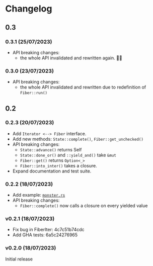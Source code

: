 # Changelog

## 0.3

### 0.3.1 (25/07/2023)

- API breaking changes:
  - the whole API invalidated and rewritten again. 🤷🙃

### 0.3.0 (23/07/2023)

- API breaking changes:
  - the whole API invalidated and rewritten due to redefinition of
    `Fiber::run()`

## 0.2

### 0.2.3 (20/07/2023)

- Add `Iterator <--> Fiber` interface.
- Add new methods: `State::complete()`, `Fiber::get_unchecked()`
- API breaking changes:
  - `State::advance()` returns Self
  - `State::done_or()` and `::yield_and()` take `&mut`
  - `Fiber::get()` returns `Option<_>`
  - `Fiber::into_inter()` takes a closure.
- Expand documentation and test suite.

### 0.2.2 (18/07/2023)

- Add example: [`monster.rs`](./examples/monster.rs)
- API breaking changes:
  - `Fiber::complete()` now calls a closure on every yielded value

### v0.2.1 (18/07/2023)

- Fix bug in FiberIter: 4c7c51b74cdc
- Add GHA tests: 6a5c24276965

### v0.2.0 (18/07/2023)

Initial release
